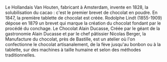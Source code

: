 Le Hollandais Van Houten, fabricant à Amsterdam, invente en 1828,
la solubilisation du cacao : c'est le premier brevet de chocolat en poudre.
En 1847, la première tablette de chocolat est créée. Rodolphe Lindt (1855-1909)
dépose en 1879 un brevet qui marque la création du chocolat fondant par le 
procédé du conchage.
Le Chocolat Alain Ducasse, Créée par le géant de la gastronomie Alain Ducasse et par le chef pâtissier Nicolas Berger, la Manufacture du chocolat, près de Bastille, est un atelier où l'on confectionne le chocolat artisanalement, de la fève jusqu'au bonbon ou à la tablette, sur des machines à taille humaine et selon des méthodes traditionnelles.